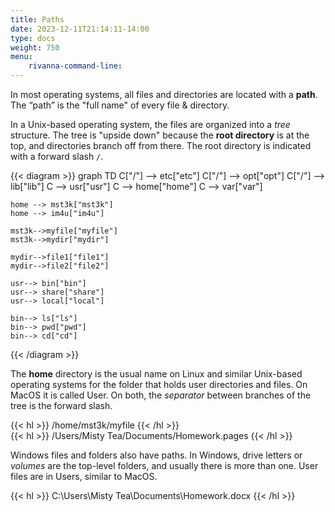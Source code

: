```yaml
---
title: Paths
date: 2023-12-11T21:14:11-14:00
type: docs 
weight: 750
menu: 
    rivanna-command-line:
---
```


In most operating systems, all files and directories are located with a **path**.  The “path” is the "full name" of every file & directory.

In a Unix-based operating system, the files are organized into a _tree_ structure.  The tree is "upside down" because the **root directory** is at the top, and directories branch off from there.  The root directory is indicated with a forward slash `/`.

{{< diagram >}}
graph TD
    C["/"] --> etc["etc"]
    C["/"] --> opt["opt"]
    C["/"] --> lib["lib"]
    C --> usr["usr"]
    C --> home["home"]
    C --> var["var"]
    
    home --> mst3k["mst3k"]
    home --> im4u["im4u"]

    mst3k-->myfile["myfile"]
    mst3k-->mydir["mydir"]

    mydir-->file1["file1"]
    mydir-->file2["file2"]

    usr--> bin["bin"]
    usr--> share["share"]
    usr--> local["local"]

    bin--> ls["ls"]
    bin--> pwd["pwd"]
    bin--> cd["cd"]
{{< /diagram >}}

The **home** directory is the usual name on Linux and similar Unix-based operating systems for the folder that holds user directories and files.  On MacOS it is called User.  On both, the _separator_ between branches of the tree is the forward slash.

{{< hl >}}
/home/mst3k/myfile
{{< /hl >}}
<br>
{{< hl >}}
/Users/Misty Tea/Documents/Homework.pages
{{< /hl >}}

Windows files and folders also have paths.  In Windows, drive letters or _volumes_ are the top-level folders, and usually there is more than one.  User files are in Users, similar to MacOS.

{{< hl >}}
C:\Users\Misty Tea\Documents\Homework.docx
{{< /hl >}}
